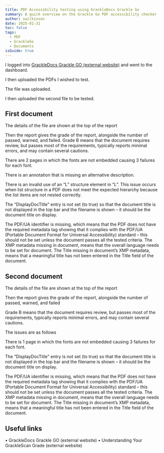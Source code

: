 ```yaml
---
title: PDF Accessibility testing using GrackleDocs Grackle Go
summary: A quick overview on the Grackle Go PDF accessibility checker
author: swilkinson
date: 2025-01-31
toc: false
tags:
  - PDF
  - GrackleGo
  - Documents
isGuide: true
---
```

I logged into [GrackleDocs Grackle GO (external website)](https://www.grackledocs.com/en/products-services/grackle-go-2/) and went to the dashboard.

I then uploaded the PDFs I wished to test.

The file was uploaded.

I then uploaded the second file to be tested.

## First document

The details of the file are shown at the top of the report

Then the report gives the grade of the report, alongside the number of passed, warned, and failed.
Grade B means that the document requires review, but passes most of the requirements, typically reports minimal errors, and may contain several cautions.

There are 2 pages in which the fonts are not embedded causing 3 failures for each font.

There is an annotation that is missing an alternative description.

There is an invalid use of an “L” structure element in “L”. This issue occurs when list structure in a PDF does not meet the expected hierarchy because the list items are not nested correctly.

The “DisplayDocTitle” entry is not set (to true) so that the document title is not displayed in the top bar and the filename is shown – it should be the document title on display.

The PDF/UA identifier is missing, which means that the PDF does not have the required metadata tag showing that it complies with the PDF/UA (Portable Document Format for Universal Accessibility) standard – this should not be set unless the document passes all the tested criteria.
The XMP metadata missing in document, means that the overall language needs to be set for document.
The Title missing in document’s XMP metadata, means that a meaningful title has not been entered in the Title field of the document.

## Second document

The details of the file are shown at the top of the report

Then the report gives the grade of the report, alongside the number of passed, warned, and failed

Grade B means that the document requires review, but passes most of the requirements, typically reports minimal errors, and may contain several cautions.

The issues are as follows

There is 1 page in which the fonts are not embedded causing 3 failures for each font.

The “DisplayDocTitle” entry is not set (to true) so that the document title is not displayed in the top bar and the filename is shown – it should be the document title on display.

The PDF/UA identifier is missing, which means that the PDF does not have the required metadata tag showing that it complies with the PDF/UA (Portable Document Format for Universal Accessibility) standard – this should not be set unless the document passes all the tested criteria.
The XMP metadata missing in document, means that the overall language needs to be set for document.
The Title missing in document’s XMP metadata, means that a meaningful title has not been entered in the Title field of the document.

## Useful links

•	GrackleDocs Grackle GO (external website)
•	Understanding Your GrackleScan Grade (external website)
